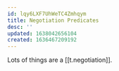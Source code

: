 ```yaml
---
id: lqy6LXF7UhWeTC4Zmhqym
title: Negotiation Predicates
desc: ''
updated: 1638042656104
created: 1636467209192
---
```



Lots of things are a [[t.negotiation]].
